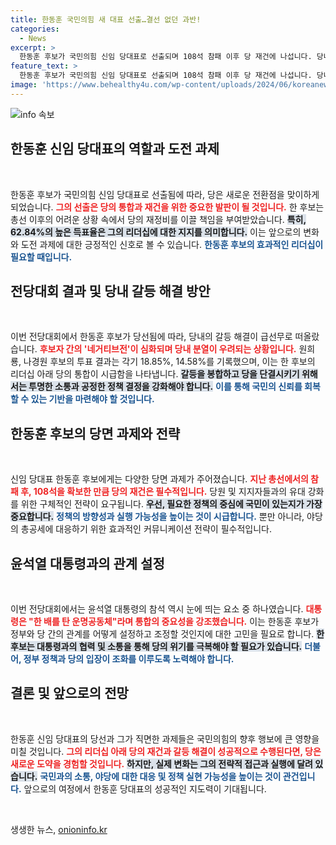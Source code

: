 ```yaml
---
title: 한동훈 국민의힘 새 대표 선출…결선 없던 과반!
categories:
  - News
excerpt: >
  한동훈 후보가 국민의힘 신임 당대표로 선출되며 108석 참패 이후 당 재건에 나섭니다. 당내 갈등 해소와 야당의 공세 대응이 최대 과제가 될 것으로 보입니다.
feature_text: >
  한동훈 후보가 국민의힘 신임 당대표로 선출되며 108석 참패 이후 당 재건에 나섭니다. 당내 갈등 해소와 야당의 공세 대응이 최대 과제가 될 것으로 보입니다.
image: 'https://www.behealthy4u.com/wp-content/uploads/2024/06/koreanews.jpg'
---
```


<p><img src="https://www.behealthy4u.com/wp-content/uploads/2024/06/koreanews.jpg" alt="info 속보" /></p>

<h2 data-ke-size="size26">한동훈 신임 당대표의 역할과 도전 과제</h2>

<p data-ke-size="size16">&nbsp;</p>

<p>한동훈 후보가 국민의힘 신임 당대표로 선출됨에 따라, 당은 새로운 전환점을 맞이하게 되었습니다. <b><span style="color: #ee2323;">그의 선출은 당의 통합과 재건을 위한 중요한 발판이 될 것입니다.</span></b> 한 후보는 총선 이후의 어려운 상황 속에서 당의 재정비를 이끌 책임을 부여받았습니다. <b><span style="background-color: #21538527;">특히, 62.84%의 높은 득표율은 그의 리더십에 대한 지지를 의미합니다.</span></b> 이는 앞으로의 변화와 도전 과제에 대한 긍정적인 신호로 볼 수 있습니다. <b><span style="color: #1a5490;">한동훈 후보의 효과적인 리더십이 필요할 때입니다.</span></b></p>

<h2 data-ke-size="size26">전당대회 결과 및 당내 갈등 해결 방안</h2>

<p data-ke-size="size16">&nbsp;</p>

<p>이번 전당대회에서 한동훈 후보가 당선됨에 따라, 당내의 갈등 해결이 급선무로 떠올랐습니다. <b><span style="color: #ee2323;">후보자 간의 '네거티브전'이 심화되며 당내 분열이 우려되는 상황입니다.</span></b> 원희룡, 나경원 후보의 투표 결과는 각기 18.85%, 14.58%를 기록했으며, 이는 한 후보의 리더십 아래 당의 통합이 시급함을 나타냅니다. <b><span style="background-color: #21538527;">갈등을 봉합하고 당을 단결시키기 위해서는 투명한 소통과 공정한 정책 결정을 강화해야 합니다.</span></b> <b><span style="color: #1a5490;">이를 통해 국민의 신뢰를 회복할 수 있는 기반을 마련해야 할 것입니다.</span></b></p>

<h2 data-ke-size="size26">한동훈 후보의 당면 과제와 전략</h2>

<p data-ke-size="size16">&nbsp;</p>

<p>신임 당대표 한동훈 후보에게는 다양한 당면 과제가 주어졌습니다. <b><span style="color: #ee2323;">지난 총선에서의 참패 후, 108석을 확보한 만큼 당의 재건은 필수적입니다.</span></b> 당원 및 지지자들과의 유대 강화를 위한 구체적인 전략이 요구됩니다. <b><span style="background-color: #21538527;">우선, 필요한 정책의 중심에 국민이 있는지가 가장 중요합니다.</span></b> <b><span style="color: #1a5490;">정책의 방향성과 실행 가능성을 높이는 것이 시급합니다.</span></b> 뿐만 아니라, 야당의 총공세에 대응하기 위한 효과적인 커뮤니케이션 전략이 필수적입니다.</p>

<h2 data-ke-size="size26">윤석열 대통령과의 관계 설정</h2>

<p data-ke-size="size16">&nbsp;</p>

<p>이번 전당대회에서는 윤석열 대통령의 참석 역시 눈에 띄는 요소 중 하나였습니다. <b><span style="color: #ee2323;">대통령은 "한 배를 탄 운명공동체"라며 통합의 중요성을 강조했습니다.</span></b> 이는 한동훈 후보가 정부와 당 간의 관계를 어떻게 설정하고 조정할 것인지에 대한 고민을 필요로 합니다. <b><span style="background-color: #21538527;">한 후보는 대통령과의 협력 및 소통을 통해 당의 위기를 극복해야 할 필요가 있습니다.</span></b> <b><span style="color: #1a5490;">더불어, 정부 정책과 당의 입장이 조화를 이루도록 노력해야 합니다.</span></b></p>

<h2 data-ke-size="size26">결론 및 앞으로의 전망</h2>

<p data-ke-size="size16">&nbsp;</p>

<p>한동훈 신임 당대표의 당선과 그가 직면한 과제들은 국민의힘의 향후 행보에 큰 영향을 미칠 것입니다. <b><span style="color: #ee2323;">그의 리더십 아래 당의 재건과 갈등 해결이 성공적으로 수행된다면, 당은 새로운 도약을 경험할 것입니다.</span></b> <b><span style="background-color: #21538527;">하지만, 실제 변화는 그의 전략적 접근과 실행에 달려 있습니다.</span></b> <b><span style="color: #1a5490;">국민과의 소통, 야당에 대한 대응 및 정책 실현 가능성을 높이는 것이 관건입니다.</span></b> 앞으로의 여정에서 한동훈 당대표의 성공적인 지도력이 기대됩니다. <p data-ke-size="size16">&nbsp;</p></p>
생생한 뉴스, <a href="https://onioninfo.kr" rel="dofollow">onioninfo.kr</a>


